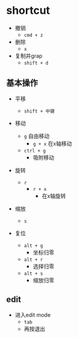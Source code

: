 # shortcut
+ 撤销
    + `cmd + z`
+ 删除
    + `x`
+ 复制并grap
    + `shift + d`

## 基本操作

+ 平移
    + `shift + 中键`

+ 移动
    + `g` 自由移动
        + `g + x` 在x轴移动
    + `ctrl + g`
        + 吸附移动

+ 旋转
    + `r`
        + `r + x`
            + 在x轴旋转

+ 缩放
    + `s`

+ 复位
    + `alt + g`
        + 坐标归零
    + `alt + r`
        + 选择归零
    + `alt + s`
        + 缩放归零

## edit
+ 进入edit mode
    + `tab`
    + 再按退出